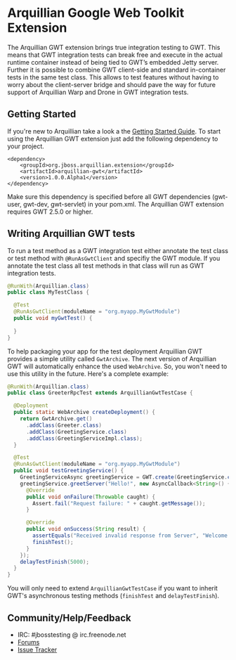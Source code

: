 Arquillian Google Web Toolkit Extension
===============

The Arquillian GWT extension brings true integration testing to GWT. This means that GWT integration tests 
can break free and execute in the actual runtime container instead of being tied to GWT’s embedded Jetty
server. Further it is possible to combine GWT client-side and standard in-container tests in the same test 
class. This allows to test features without having to worry about the client-server bridge and should pave 
the way for future support of Arquillian Warp and Drone in GWT integration tests.

Getting Started
-------

If you're new to Arquillian take a look a the [Getting Started Guide](http://arquillian.org/guides/getting_started/). 
To start using the Arquillian GWT extension just add the following dependency to your project.

    <dependency>
        <groupId>org.jboss.arquillian.extension</groupId>
        <artifactId>arquillian-gwt</artifactId>
        <version>1.0.0.Alpha1</version>
    </dependency>

Make sure this dependency is specified before all GWT dependencies (gwt-user, gwt-dev, gwt-servlet) in your pom.xml. 
The Arquillian GWT extension requires GWT 2.5.0 or higher.

Writing Arquillian GWT tests
------------------

To run a test method as a GWT integration test either annotate the test class or test method 
with `@RunAsGwtClient` and specifiy the GWT module. If you annotate the test class all test methods in 
that class will run as GWT integration tests.
```java
@RunWith(Arquillian.class)
public class MyTestClass {

  @Test 
  @RunAsGwtClient(moduleName = "org.myapp.MyGwtModule")
  public void myGwtTest() {
  
  }
}
```
To help packaging your app for the test deployment Arquillian GWT provides a simple utility called `GwtArchive`. 
The next version of Arquillian GWT will automatically enhance the used `WebArchive`. So, you won't need to use 
this utility in the future. Here's a complete example:

```java
@RunWith(Arquillian.class)
public class GreeterRpcTest extends ArquillianGwtTestCase {

  @Deployment
  public static WebArchive createDeployment() {
    return GwtArchive.get()
      .addClass(Greeter.class)
      .addClass(GreetingService.class)
      .addClass(GreetingServiceImpl.class);
  }

  @Test
  @RunAsGwtClient(moduleName = "org.myapp.MyGwtModule")
  public void testGreetingService() {
    GreetingServiceAsync greetingService = GWT.create(GreetingService.class);
    greetingService.greetServer("Hello!", new AsyncCallback<String>() {
      @Override
      public void onFailure(Throwable caught) {
        Assert.fail("Request failure: " + caught.getMessage());
      }

      @Override
      public void onSuccess(String result) {
        assertEquals("Received invalid response from Server", "Welcome!", result);
        finishTest();
      }
    });
    delayTestFinish(5000);
  }
}
```
You will only need to extend `ArquillianGwtTestCase` if you want to inherit GWT's asynchronous testing 
methods (`finishTest` and `delayTestFinish`). 

Community/Help/Feedback
---------

* IRC: #jbosstesting @ irc.freenode.net
* [Forums](https://community.jboss.org/en/arquillian/dev)
* [Issue Tracker](https://issues.jboss.org/browse/ARQ/component/12316141)
